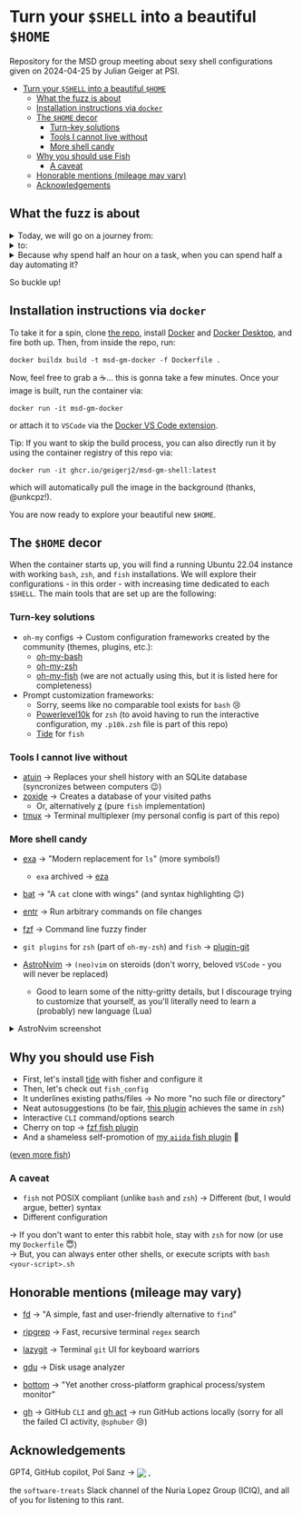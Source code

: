 # Turn your `$SHELL` into a beautiful `$HOME`

Repository for the MSD group meeting about sexy shell configurations given on 2024-04-25 by Julian Geiger at PSI.

- [Turn your `$SHELL` into a beautiful `$HOME`](#turn-your-shell-into-a-beautiful-home)
  - [What the fuzz is about](#what-the-fuzz-is-about)
  - [Installation instructions via `docker`](#installation-instructions-via-docker)
  - [The `$HOME` decor](#the-home-decor)
    - [Turn-key solutions](#turn-key-solutions)
    - [Tools I cannot live without](#tools-i-cannot-live-without)
    - [More shell candy](#more-shell-candy)
  - [Why you should use Fish](#why-you-should-use-fish)
    - [A caveat](#a-caveat)
  - [Honorable mentions (mileage may vary)](#honorable-mentions-mileage-may-vary)
  - [Acknowledgements](#acknowledgements)

## What the fuzz is about

<details>
<summary>Today, we will go on a journey from:</summary>

<img src="memes/crying-chemes.png" width="100%">

</details>

<details>
<summary>to:</summary>

<img src="memes/buff-doge.png" width="100%">

</details>

<details>
<summary>Because why spend half an hour on a  task, when you can spend half a day automating it?</summary>

<img src="https://i.imgflip.com/8ns57i.jpg" width="100%">

</details>

So buckle up!

## Installation instructions via `docker`

To take it for a spin, clone [the repo](https://github.com/GeigerJ2/msd-gm-shell), install
[Docker](https://docs.docker.com/engine/install/) and [Docker
Desktop](https://docs.docker.com/desktop/install/linux-install/), and fire both up. Then, from inside the repo, run:

```shell
docker buildx build -t msd-gm-docker -f Dockerfile .
```

Now, feel free to grab a :coffee:... this is gonna take a few minutes. Once your image is built, run the container via:

```shell
docker run -it msd-gm-docker
```

or attach it to `VSCode` via the [Docker VS Code extension](https://marketplace.visualstudio.com/items?itemName=ms-azuretools.vscode-docker).

Tip: If you want to skip the build process, you can also directly run it by using the container registry of this repo via:

```shell
docker run -it ghcr.io/geigerj2/msd-gm-shell:latest
```

which will automatically pull the image in the background (thanks, @unkcpz!).

You are now ready to explore your beautiful new `$HOME`.

## The `$HOME` decor

When the container starts up, you will find a running Ubuntu 22.04 instance with working `bash`, `zsh`, and `fish`
installations. We will explore their configurations - in this order - with increasing time dedicated to each `$SHELL`. The
main tools that are set up are the following:

### Turn-key solutions

- `oh-my` configs &rarr; Custom configuration frameworks created by the community (themes, plugins, etc.):
  - [oh-my-bash](https://github.com/ohmybash/oh-my-bash)
  - [oh-my-zsh](https://github.com/ohmyzsh/ohmyzsh)
  - [oh-my-fish](https://github.com/oh-my-fish/oh-my-fish) (we are not actually using this, but it is listed here for completeness)
- Prompt customization frameworks:
  - Sorry, seems like no comparable tool exists for `bash` :cry:
  - [Powerlevel10k](https://github.com/romkatv/powerlevel10k/) for `zsh` (to avoid having to run the interactive
    configuration, my `.p10k.zsh` file is part of this repo)
  - [Tide](https://github.com/IlanCosman/tide) for `fish`

### Tools I cannot live without

- [atuin](https://github.com/atuinsh/atuin) &rarr; Replaces your shell history with an SQLite database (syncronizes between computers :wink:)
- [zoxide](https://github.com/ajeetdsouza/zoxide) &rarr; Creates a database of your visited paths
  - Or, alternatively [z](https://github.com/jethrokuan/z) (pure `fish` implementation)
- [tmux](https://github.com/tmux/tmux) &rarr; Terminal multiplexer (my personal config is part of this repo)

### More shell candy

- [exa](https://github.com/ogham/exa) &rarr; "Modern replacement for `ls`" (more symbols!)
  - `exa` archived &rarr; [eza](https://github.com/eza-community/eza)

- [bat](https://github.com/sharkdp/bat) &rarr; "A `cat` clone with wings" (and syntax highlighting :wink:)
- [entr](https://github.com/eradman/entr) &rarr; Run arbitrary commands on file changes
- [fzf](https://github.com/junegunn/fzf) &rarr; Command line fuzzy finder
- `git plugins` for `zsh` (part of `oh-my-zsh`) and `fish` &rarr; [plugin-git](https://github.com/jhillyerd/plugin-git)
- [AstroNvim](https://astronvim.com) &rarr; `(neo)vim` on steroids (don't worry, beloved `VSCode` - you will never be replaced)
  - Good to learn some of the nitty-gritty details, but I discourage trying to customize that yourself, as you'll
  literally need to learn a (probably) new language (Lua)

<details>
<summary>AstroNvim screenshot</summary>

<img src="https://astronvim.com/_astro/astrodark.CdHFd1a7_eiWC4.webp" width="100%">

</details>



## Why you should use Fish

- First, let's install [tide](https://github.com/IlanCosman/tide) with fisher and configure it
- Then, let's check out `fish_config`
- It underlines existing paths/files &rarr; No more "no such file or directory"
- Neat autosuggestions (to be fair, [this plugin](https://github.com/zsh-users/zsh-autosuggestions) achieves the same in `zsh`)
- Interactive `CLI` command/options search
- Cherry on top &rarr; [fzf fish plugin](https://github.com/PatrickF1/fzf.fish)
- And a shameless self-promotion of [my `aiida` fish plugin](https://github.com/GeigerJ2/plugin-aiida) :rocket:

([even more fish](https://github.com/jorgebucaran/awsm.fish))

### A caveat

- `fish` not POSIX compliant (unlike `bash` and `zsh`) &rarr; Different (but, I would argue, better) syntax
- Different configuration

&rarr; If you don't want to enter this rabbit hole, stay with `zsh` for now (or use my `Dockerfile` :innocent:) <br>
&rarr; But, you can always enter other shells, or execute scripts with `bash <your-script>.sh`

## Honorable mentions (mileage may vary)

- [fd](https://github.com/sharkdp/fd) &rarr; "A simple, fast and user-friendly alternative to `find`"
- [ripgrep](https://github.com/BurntSushi/ripgrep) &rarr; Fast, recursive terminal `regex` search
- [lazygit](https://github.com/jesseduffield/lazygit) &rarr; Terminal `git` UI for keyboard warriors
- [gdu](https://github.com/dundee/gdu) &rarr; Disk usage analyzer
- [bottom](https://github.com/ClementTsang/bottom) &rarr; "Yet another cross-platform graphical process/system monitor"

- [gh](https://github.com/cli/cli) &rarr; GitHub `CLI` and [gh act](https://github.com/nektos/act) &rarr; run GitHub
  actions locally (sorry for all the failed CI activity, `@sphuber` :cry:)

## Acknowledgements

GPT4, GitHub copilot, Pol Sanz &rarr;
<img src="https://www.iciq.org/wp-content/uploads/2022/11/PolSanz.jpg" width="20%" align="center"> ,

the `software-treats` Slack channel of the Nuria Lopez Group (ICIQ), and all of you for listening to this rant.
